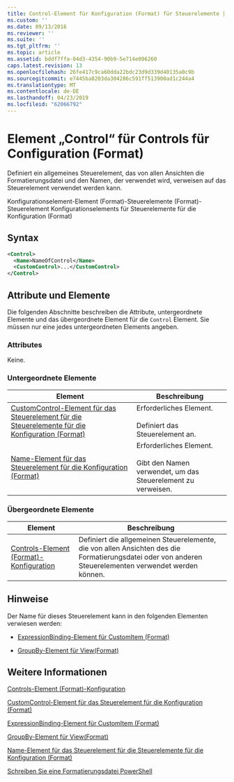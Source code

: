 ```yaml
---
title: Control-Element für Konfiguration (Format) für Steuerelemente | Microsoft-Dokumentation
ms.custom: ''
ms.date: 09/13/2016
ms.reviewer: ''
ms.suite: ''
ms.tgt_pltfrm: ''
ms.topic: article
ms.assetid: bddf7ffa-04d3-4354-90b9-5e714e096260
caps.latest.revision: 13
ms.openlocfilehash: 26fe417c9ca60dda22bdc23d9d339d40135a0c9b
ms.sourcegitcommit: e7445ba8203da304286c591ff513900ad1c244a4
ms.translationtype: MT
ms.contentlocale: de-DE
ms.lasthandoff: 04/23/2019
ms.locfileid: "62066792"
---
```

# <a name="control-element-for-controls-for-configuration-format"></a>Element „Control“ für Controls für Configuration (Format)

Definiert ein allgemeines Steuerelement, das von allen Ansichten die Formatierungsdatei und den Namen, der verwendet wird, verweisen auf das Steuerelement verwendet werden kann.

Konfigurationselement-Element (Format)-Steuerelemente (Format)-Steuerelement Konfigurationselements für Steuerelemente für die Konfiguration (Format)

## <a name="syntax"></a>Syntax

```xml
<Control>
  <Name>NameOfControl</Name>
  <CustomControl>...</CustomControl>
</Control>
```

## <a name="attributes-and-elements"></a>Attribute und Elemente

Die folgenden Abschnitte beschreiben die Attribute, untergeordnete Elemente und das übergeordnete Element für die `Control` Element. Sie müssen nur eine jedes untergeordneten Elements angeben.

### <a name="attributes"></a>Attributes

Keine.

### <a name="child-elements"></a>Untergeordnete Elemente

|Element|Beschreibung|
|-------------|-----------------|
|[CustomControl-Element für das Steuerelement für die Steuerelemente für die Konfiguration (Format)](./customcontrol-element-for-control-for-controls-for-configuration-format.md)|Erforderliches Element.<br /><br /> Definiert das Steuerelement an.|
|[Name-Element für das Steuerelement für die Konfiguration (Format)](./name-element-for-control-for-controls-for-configuration-format.md)|Erforderliches Element.<br /><br /> Gibt den Namen verwendet, um das Steuerelement zu verweisen.|

### <a name="parent-elements"></a>Übergeordnete Elemente

|Element|Beschreibung|
|-------------|-----------------|
|[Controls-Element (Format)-Konfiguration](./controls-element-for-configuration-format.md)|Definiert die allgemeinen Steuerelemente, die von allen Ansichten des die Formatierungsdatei oder von anderen Steuerelementen verwendet werden können.|

## <a name="remarks"></a>Hinweise

Der Name für dieses Steuerelement kann in den folgenden Elementen verwiesen werden:

- [ExpressionBinding-Element für CustomItem (Format)](./expressionbinding-element-for-customitem-for-controls-for-configuration-format.md)

- [GroupBy-Element für View(Format)](./groupby-element-for-view-format.md)

## <a name="see-also"></a>Weitere Informationen

[Controls-Element (Format)-Konfiguration](./controls-element-for-configuration-format.md)

[CustomControl-Element für das Steuerelement für die Konfiguration (Format)](./customcontrol-element-for-control-for-controls-for-configuration-format.md)

[ExpressionBinding-Element für CustomItem (Format)](./expressionbinding-element-for-customitem-for-controls-for-configuration-format.md)

[GroupBy-Element für View(Format)](./groupby-element-for-view-format.md)

[Name-Element für das Steuerelement für die Steuerelemente für die Konfiguration (Format)](./name-element-for-control-for-controls-for-configuration-format.md)

[Schreiben Sie eine Formatierungsdatei PowerShell](./writing-a-powershell-formatting-file.md)
